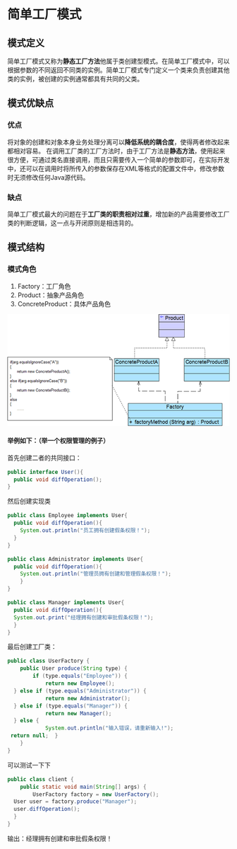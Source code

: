 # 简单工厂模式
## 模式定义
简单工厂模式又称为**静态工厂方法**他属于类创建型模式。在简单工厂模式中，可以根据参数的不同返回不同类的实例。简单工厂模式专门定义一个类来负责创建其他类的实例，被创建的实例通常都具有共同的父类。

## 模式优缺点

### 优点
将对象的创建和对象本身业务处理分离可以**降低系统的耦合度**，使得两者修改起来都相对容易。
在调用工厂类的工厂方法时，由于工厂方法是**静态方法**，使用起来很方便，可通过类名直接调用，而且只需要传入一个简单的参数即可，在实际开发中，还可以在调用时将所传入的参数保存在XML等格式的配置文件中，修改参数时无须修改任何Java源代码。

### 缺点
简单工厂模式最大的问题在于**工厂类的职责相对过重**，增加新的产品需要修改工厂类的判断逻辑，这一点与开闭原则是相违背的。


## 模式结构
### 模式角色
1. Factory：工厂角色
2. Product：抽象产品角色
3. ConcreteProduct：具体产品角色

![简单工厂模式](../Design-Pattern_Pic/%E7%AE%80%E5%8D%95%E5%B7%A5%E5%8E%82%E6%A8%A1%E5%BC%8F.png)

#### 举例如下：（举一个权限管理的例子）


首先创建二者的共同接口：
```java
public interface User(){
  public void diffOperation();
}
```

然后创建实现类
```java
public class Employee implements User{
  public void diffOperation(){
    System.out.println("员工拥有创建假条权限！");
  }
}
```

```java
public class Administrator implements User{
  public void diffOperation(){
    System.out.println("管理员拥有创建和管理假条权限！");
    }
}
```

```java
public class Manager implements User{
  public void diffOperation(){
  System.out.print("经理拥有创建和审批假条权限！");
  }
}
```

最后创建工厂类：
```java
public class UserFactory {
    public User produce(String type) {
        if (type.equals("Employee")) {
            return new Employee();
  } else if (type.equals("Administrator")) {
            return new Administrator();
  } else if (type.equals("Manager")) {
            return new Manager();
  } else {
            System.out.println("输入错误，请重新输入!");
 return null;  }
    }
}
```

可以测试一下下
```java
public class client {
    public static void main(String[] args) {
        UserFactory factory = new UserFactory();
  User user = factory.produce("Manager");
  user.diffOperation();
  }
}
```
输出：经理拥有创建和审批假条权限！
